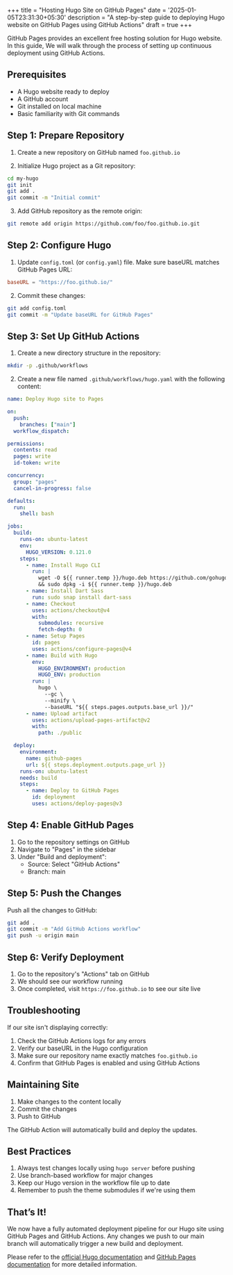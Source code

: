 +++
title = "Hosting Hugo Site on GitHub Pages"
date = '2025-01-05T23:31:30+05:30'
description = "A step-by-step guide to deploying Hugo website on GitHub Pages using GitHub Actions"
draft = true
+++

GitHub Pages provides an excellent free hosting solution for Hugo website. In this guide, We will walk through the process of setting up continuous deployment using GitHub Actions.

## Prerequisites
- A Hugo website ready to deploy
- A GitHub account
- Git installed on local machine
- Basic familiarity with Git commands

## Step 1: Prepare Repository

1. Create a new repository on GitHub named `foo.github.io`

2. Initialize Hugo project as a Git repository:
```bash
cd my-hugo
git init
git add .
git commit -m "Initial commit"
```

3. Add GitHub repository as the remote origin:
```bash
git remote add origin https://github.com/foo/foo.github.io.git
```

## Step 2: Configure Hugo

1. Update `config.toml` (or `config.yaml`) file. Make sure baseURL matches GitHub Pages URL:
```toml
baseURL = "https://foo.github.io/"
```

2. Commit these changes:
```bash
git add config.toml
git commit -m "Update baseURL for GitHub Pages"
```

## Step 3: Set Up GitHub Actions

1. Create a new directory structure in the repository:
```bash
mkdir -p .github/workflows
```

2. Create a new file named `.github/workflows/hugo.yaml` with the following content:
```yaml
name: Deploy Hugo site to Pages

on:
  push:
    branches: ["main"]
  workflow_dispatch:

permissions:
  contents: read
  pages: write
  id-token: write

concurrency:
  group: "pages"
  cancel-in-progress: false

defaults:
  run:
    shell: bash

jobs:
  build:
    runs-on: ubuntu-latest
    env:
      HUGO_VERSION: 0.121.0
    steps:
      - name: Install Hugo CLI
        run: |
          wget -O ${{ runner.temp }}/hugo.deb https://github.com/gohugoio/hugo/releases/download/v${HUGO_VERSION}/hugo_extended_${HUGO_VERSION}_linux-amd64.deb \
          && sudo dpkg -i ${{ runner.temp }}/hugo.deb
      - name: Install Dart Sass
        run: sudo snap install dart-sass
      - name: Checkout
        uses: actions/checkout@v4
        with:
          submodules: recursive
          fetch-depth: 0
      - name: Setup Pages
        id: pages
        uses: actions/configure-pages@v4
      - name: Build with Hugo
        env:
          HUGO_ENVIRONMENT: production
          HUGO_ENV: production
        run: |
          hugo \
            --gc \
            --minify \
            --baseURL "${{ steps.pages.outputs.base_url }}/"
      - name: Upload artifact
        uses: actions/upload-pages-artifact@v2
        with:
          path: ./public

  deploy:
    environment:
      name: github-pages
      url: ${{ steps.deployment.outputs.page_url }}
    runs-on: ubuntu-latest
    needs: build
    steps:
      - name: Deploy to GitHub Pages
        id: deployment
        uses: actions/deploy-pages@v3
```

## Step 4: Enable GitHub Pages

1. Go to the repository settings on GitHub
2. Navigate to "Pages" in the sidebar
3. Under "Build and deployment":
   - Source: Select "GitHub Actions"
   - Branch: main

## Step 5: Push the Changes

Push all the changes to GitHub:
```bash
git add .
git commit -m "Add GitHub Actions workflow"
git push -u origin main
```

## Step 6: Verify Deployment

1. Go to the repository's "Actions" tab on GitHub
2. We should see our workflow running
3. Once completed, visit `https://foo.github.io` to see our site live

## Troubleshooting

If our site isn't displaying correctly:

1. Check the GitHub Actions logs for any errors
2. Verify our baseURL in the Hugo configuration
3. Make sure our repository name exactly matches `foo.github.io`
4. Confirm that GitHub Pages is enabled and using GitHub Actions

## Maintaining Site
1. Make changes to the content locally
2. Commit the changes
3. Push to GitHub

The GitHub Action will automatically build and deploy the updates.

## Best Practices

1. Always test changes locally using `hugo server` before pushing
2. Use branch-based workflow for major changes
3. Keep our Hugo version in the workflow file up to date
4. Remember to push the theme submodules if we're using them

## That’s It!

We now have a fully automated deployment pipeline for our Hugo site using GitHub Pages and GitHub Actions. Any changes we push to our main branch will automatically trigger a new build and deployment.

Please refer to the [official Hugo documentation](https://gohugo.io/documentation/) and [GitHub Pages documentation](https://docs.github.com/en/pages) for more detailed information.
